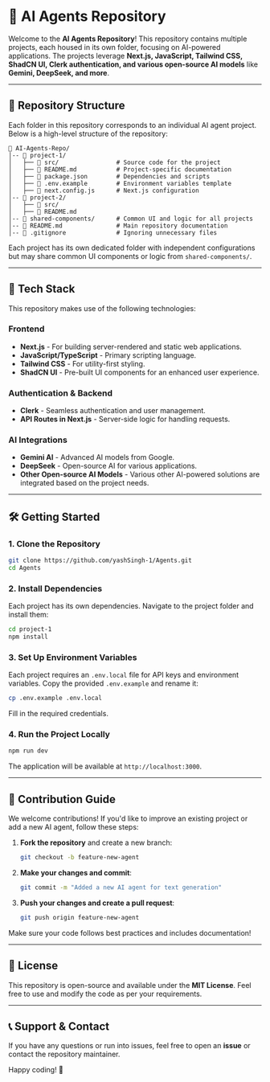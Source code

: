 # 🧠 AI Agents Repository

Welcome to the **AI Agents Repository**! This repository contains multiple projects, each housed in its own folder, focusing on AI-powered applications. The projects leverage **Next.js, JavaScript, Tailwind CSS, ShadCN UI, Clerk authentication, and various open-source AI models** like **Gemini, DeepSeek, and more**.

---

## 📁 Repository Structure
Each folder in this repository corresponds to an individual AI agent project. Below is a high-level structure of the repository:

```
📂 AI-Agents-Repo/
│-- 📂 project-1/
│   ├── 📁 src/                # Source code for the project
│   ├── 📄 README.md           # Project-specific documentation
│   ├── 📄 package.json        # Dependencies and scripts
│   ├── 📄 .env.example        # Environment variables template
│   ├── 📄 next.config.js      # Next.js configuration
│-- 📂 project-2/
│   ├── 📁 src/
│   ├── 📄 README.md
│-- 📂 shared-components/      # Common UI and logic for all projects
│-- 📄 README.md               # Main repository documentation
│-- 📄 .gitignore              # Ignoring unnecessary files
```

Each project has its own dedicated folder with independent configurations but may share common UI components or logic from `shared-components/`.

---

## 🚀 Tech Stack
This repository makes use of the following technologies:

### **Frontend**
- **Next.js** - For building server-rendered and static web applications.
- **JavaScript/TypeScript** - Primary scripting language.
- **Tailwind CSS** - For utility-first styling.
- **ShadCN UI** - Pre-built UI components for an enhanced user experience.

### **Authentication & Backend**
- **Clerk** - Seamless authentication and user management.
- **API Routes in Next.js** - Server-side logic for handling requests.

### **AI Integrations**
- **Gemini AI** - Advanced AI models from Google.
- **DeepSeek** - Open-source AI for various applications.
- **Other Open-source AI Models** - Various other AI-powered solutions are integrated based on the project needs.

---

## 🛠️ Getting Started

### **1. Clone the Repository**
```bash
git clone https://github.com/yashSingh-1/Agents.git
cd Agents
```

### **2. Install Dependencies**
Each project has its own dependencies. Navigate to the project folder and install them:
```bash
cd project-1
npm install
```

### **3. Set Up Environment Variables**
Each project requires an `.env.local` file for API keys and environment variables. Copy the provided `.env.example` and rename it:
```bash
cp .env.example .env.local
```
Fill in the required credentials.

### **4. Run the Project Locally**
```bash
npm run dev
```
The application will be available at `http://localhost:3000`.

---

## 📌 Contribution Guide
We welcome contributions! If you'd like to improve an existing project or add a new AI agent, follow these steps:

1. **Fork the repository** and create a new branch:
   ```bash
   git checkout -b feature-new-agent
   ```
2. **Make your changes and commit**:
   ```bash
   git commit -m "Added a new AI agent for text generation"
   ```
3. **Push your changes and create a pull request**:
   ```bash
   git push origin feature-new-agent
   ```

Make sure your code follows best practices and includes documentation!

---

## 📜 License
This repository is open-source and available under the **MIT License**. Feel free to use and modify the code as per your requirements.

---

## 📞 Support & Contact
If you have any questions or run into issues, feel free to open an **issue** or contact the repository maintainer.

Happy coding! 🚀

